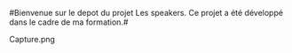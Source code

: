 #Bienvenue sur le depot du projet Les speakers. Ce projet a été développé dans le cadre de ma formation.#

Capture.png
